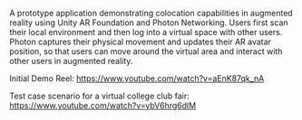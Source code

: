 A prototype application demonstrating colocation capabilities in augmented reality using Unity AR Foundation and Photon Networking. Users first scan their local environment and then log into a virtual space with other users. Photon captures their physical movement and updates their AR avatar position, so that users can move around the virtual area and interact with other users in augmented reality.

Initial Demo Reel: https://www.youtube.com/watch?v=aEnK87qk_nA

Test case scenario for a virtual college club fair: https://www.youtube.com/watch?v=ybV6hrg6dlM
